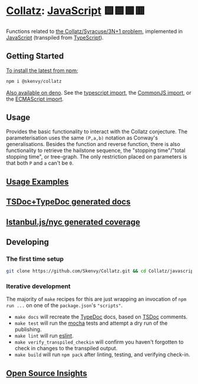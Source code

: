 # [Collatz](https://github.com/Skenvy/Collatz): [JavaScript](https://github.com/Skenvy/Collatz/tree/main/javascript) 🟨🟦🟩🟥
Functions related to [the Collatz/Syracuse/3N+1 problem](https://en.wikipedia.org/wiki/Collatz_conjecture), implemented in [JavaScript](https://tc39.es/ecma262/) (transpiled from [TypeScript](https://www.typescriptlang.org/)).
## Getting Started
[To install the latest from npm](https://www.npmjs.com/package/@skenvy/collatz);
```sh
npm i @skenvy/collatz
```
[Also available on deno](https://deno.land/x/collatz). See the [typescript import](https://deno.land/x/collatz/src/index.ts), the [CommonJS import](https://deno.land/x/collatz/lib/cjs/index.js), or the [ECMAScript import](https://deno.land/x/collatz/lib/esm/index.mjs).
## Usage
Provides the basic functionality to interact with the Collatz conjecture.
The parameterisation uses the same `(P,a,b)` notation as Conway's generalisations.
Besides the function and reverse function, there is also functionality to retrieve the hailstone sequence, the "stopping time"/"total stopping time", or tree-graph. 
The only restriction placed on parameters is that both `P` and `a` can't be `0`.
## [Usage Examples]()
## [TSDoc+TypeDoc generated docs](https://skenvy.github.io/Collatz/javascript)
## [Istanbul.js/nyc generated coverage](https://skenvy.github.io/Collatz/javascript/coverage)
## Developing
### The first time setup
```sh
git clone https://github.com/Skenvy/Collatz.git && cd Collatz/javascript && make setup
```
### Iterative development
The majority of `make` recipes for this are just wrapping an invocation of `npm run ...` on one of the `package.json`'s `"scripts"`.
* `make docs` will recreate the [TypeDoc](https://typedoc.org/) docs, based on [TSDoc](https://tsdoc.org/) comments.
* `make test` will run the [mocha](https://mochajs.org/) tests and attempt a dry run of the publishing.
* `make lint` will run [eslint](https://eslint.org/).
* `make verify_transpiled_checkin` will confirm you haven't forgotten to check in changes to the transpiled output.
* `make build` will run `npm pack` after linting, testing, and verifying check-in.
## [Open Source Insights](https://deps.dev/npm/%40skenvy%2Fcollatz)
